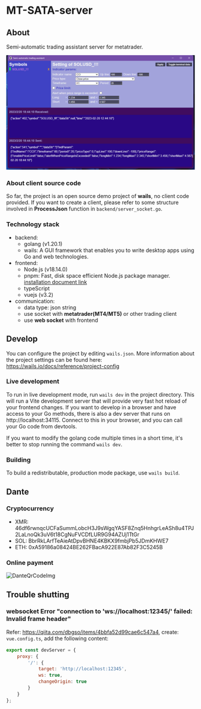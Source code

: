 # MT-SATA-server

## About

Semi-automatic trading assistant server for metatrader.

![screenshot](./docs/screenshot.png)

### About client source code

So far, the project is an open source demo project of **wails**, no client code provided. If you want to create a client, please refer to some structure involved in **ProcessJson** function in `backend/server_socket.go`.

### Technology stack

* backend:
  * golang (v1.20.1)
  * wails: A GUI framework that enables you to write desktop apps using Go and web technologies.
* frontend:
  * Node.js (v18.14.0)
  * pnpm: Fast, disk space efficient Node.js package manager. [installation document link](https://pnpm.io/installation)
  * typeScript
  * vuejs (v3.2)
* communication:
  * data type: json string
  * use socket with **metatrader(MT4/MT5)** or other trading client
  * use **web socket** with frontend

## Develop

You can configure the project by editing `wails.json`. More information about the project settings can be found
here: https://wails.io/docs/reference/project-config

### Live development

To run in live development mode, run `wails dev` in the project directory. This will run a Vite development
server that will provide very fast hot reload of your frontend changes. If you want to develop in a browser
and have access to your Go methods, there is also a dev server that runs on http://localhost:34115. Connect
to this in your browser, and you can call your Go code from devtools.

If you want to modify the golang code multiple times in a short time, it's better to stop running the command `wails dev`.

### Building

To build a redistributable, production mode package, use `wails build`.

## Dante

### Cryptocurrency

* XMR: 46df6rwnqcUCFaSummLobcH3J9sWgqYASF8Znq5HnhgrLeASh8u4TPJ2LaLnoQk3uV6t18CgNuFVCDfLUR9G94AZUj1TtGr
* SOL: BbrRkLArfTeAieAtDpvBHNE4KBKX9fmbjPb5JDmKHWE7
* ETH: 0xA59186a08424BE262FBacA922E87Ab82F3C5245B

### Online payment

![DanteQrCodeImg]([./docs/dante_qr_code.png](https://github.com/newproplus/newproplus/blob/main/images/dante_qr_code.png))

## Trouble shutting

### websocket Error "connection to 'ws://localhost:12345/' failed: Invalid frame header"
Refer: https://qiita.com/dbgso/items/4bbfa52d99cae6c547a4, create: `vue.config.ts`, add the following content:

```js
export const devServer = {
    proxy: {
        '/': {
            target: 'http://localhost:12345',
            ws: true,
            changeOrigin: true
        }
    }
};
```